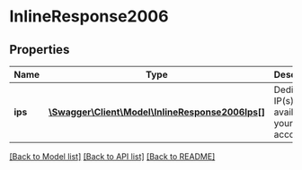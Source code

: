 # InlineResponse2006

## Properties
Name | Type | Description | Notes
------------ | ------------- | ------------- | -------------
**ips** | [**\Swagger\Client\Model\InlineResponse2006Ips[]**](InlineResponse2006Ips.md) | Dedicated IP(s) available on your account | 

[[Back to Model list]](../README.md#documentation-for-models) [[Back to API list]](../README.md#documentation-for-api-endpoints) [[Back to README]](../README.md)


